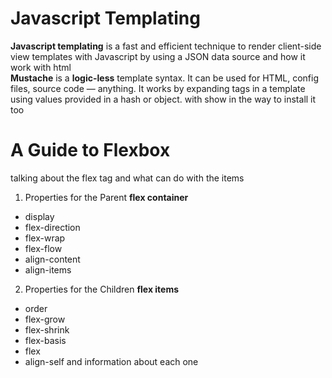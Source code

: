 #  Javascript Templating
**Javascript templating** is a fast and efficient technique to render client-side view templates with Javascript by using a JSON data source
and how it work with html  
**Mustache** is a **logic-less** template syntax. It can be used for HTML, config files, source code — anything. It works by expanding tags in a template using values provided in a hash or object.
with show in the way to install it too 

# A Guide to Flexbox
talking about the flex tag and what can do with the items 
1. Properties for the Parent **flex container**
- display
- flex-direction
- flex-wrap 
- flex-flow
- align-content 
- align-items
2. Properties for the Children **flex items**
- order
- flex-grow
- flex-shrink
- flex-basis
- flex
- align-self
and information about each one 